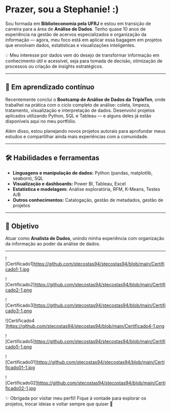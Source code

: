 
#  Prazer, sou a Stephanie! :)

Sou formada em **Biblioteconomia pela UFRJ** e estou em transição de carreira para a área de **Análise de Dados**. Tenho quase 10 anos de experiência na gestão de acervos especializados e organização da informação — agora, meu foco está em aplicar essa bagagem em projetos que envolvam dados, estatísticas e visualizações inteligentes.

💡 Meu interesse por dados vem do desejo de transformar informação em conhecimento útil e acessível, seja para tomada de decisão, otimização de processos ou criação de insights estratégicos.

---

## 🚀 Em aprendizado contínuo

Recentemente concluí o **Bootcamp de Análise de Dados da TripleTen**, onde trabalhei na prática com o ciclo completo de análise: coleta, limpeza, tratamento, visualização e interpretação de dados. Desenvolvi projetos aplicados utilizando Python, SQL e Tableau — e alguns deles já estão disponíveis aqui no meu portfólio.

Além disso, estou planejando novos projetos autorais para aprofundar meus estudos e compartilhar ainda mais experiências com a comunidade.

---

## 🛠️ Habilidades e ferramentas

- **Linguagens e manipulação de dados:** Python (pandas, matplotlib, seaborn), SQL
- **Visualização e dashboards:** Power BI, Tableau, Excel
- **Estatística e modelagem:** Análise exploratória, RFM, K-Means, Testes A/B
- **Outros conhecimentos:** Catalogação, gestão de metadados, gestão de projetos

---

## 🎯 Objetivo

Atuar como **Analista de Dados**, unindo minha experiência com organização da informação ao poder da análise de dados. 

---

![Certificado1]<https://github.com/stecostas94/stecostas94/blob/main/Certificado1-1.jpg>

![Certificado2]<https://github.com/stecostas94/stecostas94/blob/main/Certificado2-1.png>

![Certificado3]<https://github.com/stecostas94/stecostas94/blob/main/Certificado3-1.png>

![Certificado4 ]<https://github.com/stecostas94/stecostas94/blob/main/Certificado4-1.png>

![Certificado5]<https://github.com/stecostas94/stecostas94/blob/main/Certificado5-1.png>

![Certificado01]<https://github.com/stecostas94/stecostas94/blob/main/Certificado01-1.jpg>

![Certificado02]<https://github.com/stecostas94/stecostas94/blob/main/Certificado02-1.jpg>


✨ Obrigada por visitar meu perfil! Fique à vontade para explorar os projetos, trocar ideias e voltar sempre que quiser 🚀
